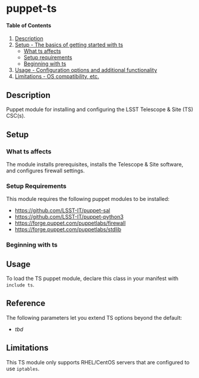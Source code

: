 
# puppet-ts

#### Table of Contents

1. [Description](#description)
2. [Setup - The basics of getting started with ts](#setup)
    * [What ts affects](#what-ts-affects)
    * [Setup requirements](#setup-requirements)
    * [Beginning with ts](#beginning-with-ts)
3. [Usage - Configuration options and additional functionality](#usage)
4. [Limitations - OS compatibility, etc.](#limitations)

## Description

Puppet module for installing and configuring the LSST Telescope & Site (TS) CSC(s).

## Setup

### What ts affects

The module installs prerequisites, installs the Telescope & Site software, and configures firewall settings.

### Setup Requirements

This module requires the following puppet modules to be installed:

  * https://github.com/LSST-IT/puppet-sal
  * https://github.com/LSST-IT/puppet-python3
  * https://forge.puppet.com/puppetlabs/firewall
  * https://forge.puppet.com/puppetlabs/stdlib

### Beginning with ts

## Usage

To load the TS puppet module, declare this class in your manifest with `include ts`.

## Reference

The following parameters let you extend TS options beyond the default:

  * _tbd_

## Limitations

This TS module only supports RHEL/CentOS servers that are configured to use `iptables`.


